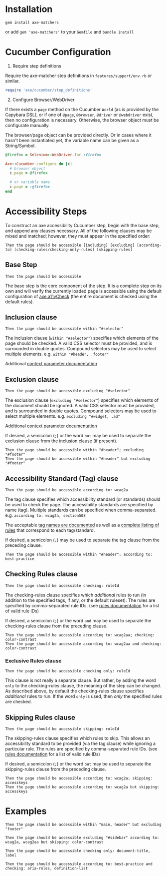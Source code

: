 # Installation

`gem install axe-matchers`

or add `gem 'axe-matchers'` to your `Gemfile` and `bundle install`

# Cucumber Configuration

1. Require step definitions

Require the axe-matcher step definitions in `features/support/env.rb` or similar.

``` ruby
require 'axe/cucumber/step_definitions'
```

2. Configure Browser/WebDriver

If there exists a `page` method on the Cucumber `World` (as is provided by the Capybara DSL), or if one of `@page`, `@browser`, `@driver` or `@webdriver` exist, then no configuration is necessary.  Otherwise, the browser object must be configurate manually.

The browser/page object can be provided directly. Or in cases where it hasn't been instantiated yet, the variable name can be given as a String/Symbol.

``` ruby
@firefox = Selenium::WebDriver.for :firefox

Axe::Cucumber.configure do |c|
  # browser object
  c.page = @firefox

  # or variable name
  c.page = :@firefox
end
```

# Accessibility Steps

To construct an axe accessibility Cucumber step, begin with the base step, and append any clauses necessary. All of the following clauses may be mixed and matched; however, they must appear in the specified order:

`Then the page should be accessible [including] [excluding] [according-to] [checking-rules/checking-only-rules] [skipping-rules]`

## Base Step

``` gherkin
Then the page should be accessible
```

The base step is the core component of the step. It is a complete step on its own and will verify the currently loaded page is accessible using the default configuration of [axe.a11yCheck](https://github.com/dequelabs/axe-core/blob/master/doc/API.md#api-name-axea11ycheck) (the entire document is checked using the default rules).

## Inclusion clause

``` gherkin
Then the page should be accessible within "#selector"
```

The inclusion clause (`within "#selector"`) specifies which elements of the page should be checked. A valid CSS selector must be provided, and is surrounded in double quotes. Compound selectors may be used to select multiple elements. e.g. `within "#header, .footer"`

Additional [context parameter documentation](https://github.com/dequelabs/axe-core/blob/master/doc/API.md#a-context-parameter)

## Exclusion clause

``` gherkin
Then the page should be accessible excluding "#selector"
```

The exclusion clause (`excluding "#selector"`) specifies which elements of the document should be ignored. A valid CSS selector must be provided, and is surrounded in double quotes. Compound selectors may be used to select multiple elements. e.g. `excluding "#widget, .ad"`

Additional [context parameter documentation](https://github.com/dequelabs/axe-core/blob/master/doc/API.md#a-context-parameter)

If desired, a semicolon (`;`) or the word `but` may be used to separate the exclusion clause from the inclusion clause (if present).

``` gherkin
Then the page should be accessible within "#header"; excluding "#footer"
Then the page should be accessible within "#header" but excluding "#footer"
```

## Accessibility Standard (Tag) clause

``` gherkin
Then the page should be accessible according to: wcag2a
```

The tag clause specifies which accessibility standard (or standards) should be used to check the page. The accessibility standards are specified by name (tag). Multiple standards can be specified when comma-separated. e.g. `according to: wcag2a, section508`

The acceptable [tag names are documented](https://github.com/dequelabs/axe-core/blob/master/doc/API.md#b-options-parameter) as well as a [complete listing of rules](https://github.com/dequelabs/axe-core/blob/master/doc/rule-descriptions.md) that correspond to each tag/standard.

If desired, a semicolon (`;`) may be used to separate the tag clause from the preceding clause.

``` gherkin
Then the page should be accessible within "#header"; according to: best-practice
```

## Checking Rules clause

``` gherkin
Then the page should be accessible checking: ruleId
```

The checking-rules clause specifies which *additional* rules to run (in addition to the specified tags, if any, or the default ruleset). The rules are specified by comma-separated rule IDs. (see [rules documentation](https://github.com/dequelabs/axe-core/blob/master/doc/rule-descriptions.md) for a list of valid rule IDs)

If desired, a semicolon (`;`) or the word `and` may be used to separate the checking-rules clause from the preceding clause.

``` gherkin
Then the page should be accessible according to: wcag2aa; checking: color-contrast
Then the page should be accessible according to: wcag2aa and checking: color-contrast
```

### Exclusive Rules clause

``` gherkin
Then the page should be accessible checking only: ruleId
```

This clause is not really a separate clause. But rather, by adding the word `only` to the checking-rules clause, the meaning of the step can be changed. As described above, by default the checking-rules clause specifies *additional* rules to run. If the word `only` is used, then *only* the specified rules are checked.

## Skipping Rules clause

``` gherkin
Then the page should be accessible skipping: ruleId
```

The skipping-rules clause specifies which rules to skip. This allows an accessibility standard to be provided (via the tag clause) while ignoring a particular rule. The rules are specified by comma-separated rule IDs. (see [rules documentation](https://github.com/dequelabs/axe-core/blob/master/doc/rule-descriptions.md) for a list of valid rule IDs)

If desired, a semicolon (`;`) or the word `but` may be used to separate the skipping-rules clause from the preceding clause.

``` gherkin
Then the page should be accessible according to: wcag2a; skipping: accesskeys
Then the page should be accessible according to: wcag2a but skipping: accesskeys
```

# Examples

``` gherkin
Then the page should be accessible within "main, header" but excluding "footer"

Then the page should be accessible excluding "#sidebar" according to: wcag2a, wcag2aa but skipping: color-contrast

Then the page should be accessible checking only: document-title, label

Then the page should be accessible according to: best-practice and checking: aria-roles, definition-list
```
